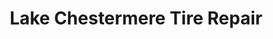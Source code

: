 ---
title: "Lake Chestermere Tire Repair"
url: /chestermere/lake-chestermere-tire-repair/
shop: car repair
---